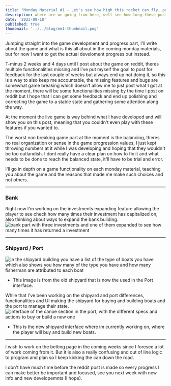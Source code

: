 ```yaml
---
title: "Monday Material #1 - Let's see how high this rocket can fly, partner"
description: where are we going from here, well see how long these posts and development will last together
date: '2023-09-18'
published: true
thumbnail: '../../blog/mm1-thumbnail.png'
---
```


Jumping straight into the game development and progress part, I'll write about the game and what is this all about in the coming monday materials, but for now I want to get the actual develoment progress out instead.

T-minus 2 weeks and 4 days until I post about the game on reddit, theres multiple functionalities missing and I've put myself the goal to post for feedback for the last couple of weeks but always end up not doing it, so this is a way to also keep me accountable, the missing features and bugs are somewhat game breaking which doesn't allow me to just post what I got at the moment, there will be some functionalities missing by the time I post on reddit but I hope that I can get some feedback and end up polishing and correcting the game to a stable state and gathering some attention along the way.

At the moment the live game is way behind what I have developed and will show you on this post, meaning that you couldn't even play with these features if you wanted to.

The worst non breaking game part at the moment is the balancing, theres no real organization or sense in the game progression values, I just kept throwing numbers at it while I was developing and hoping that they wouldn't be too outlandish. I dont really have a clear plan on how to fix it and what needs to be done to reach the balanced state, it'll have to be trial and error.

I'll go in depth on a game functionality on each monday material, teaching you about the game and the reasons that made me make such choices and not others.

---

### Bank

Right now I'm working on the investments expanding feature allowing the player to see check how many times their investment has capitalized on, also thinking about ways to expand the bank building.
![bank part with three investments and one of them expanded to see how many times it has returned a investment](../../blog/mm1-bank-expansion.png)

---

### Shipyard / Port

![in the shipyard building you have a list of the type of boats you have which also shows you how many of the type you have and how many fisherman are attributed to each boat](../../blog/mm1-old-shipyard.png)

- This image is from the old shipyard that is now the used in the Port interface.

While that I've been working on the shipyard and port differences, functionalities and UI making the shipyard for buying and building boats and the port to manage their state.
![interface of the canoe section in the port, with the different specs and actions to buy or build a new one](../../blog/mm1-new-shipyard.png)

- This is the new shipyard interface where im currently working on, where the player will buy and build new boats.

---

I wish to work on the betting page in the coming weeks since I foresee a lot of work coming from it.
But it is also a really confusing and out of line logic to program and plan so I keep kicking the can down the road.

I don't have much time before the reddit post is made so every progress I can make better be important and focused, see you next week with new info and new developemnts (I hope).
